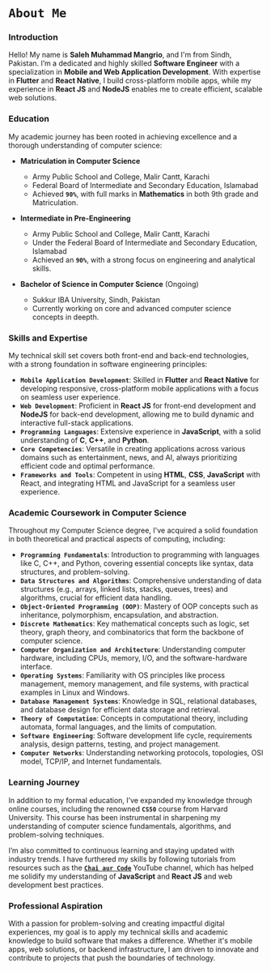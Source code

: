 # `About Me`

### Introduction
Hello! My name is **Saleh Muhammad Mangrio**, and I'm from Sindh, Pakistan. I’m a dedicated and highly skilled **Software Engineer** with a specialization in **Mobile and Web Application Development**. With expertise in **Flutter** and **React Native**, I build cross-platform mobile apps, while my experience in **React JS** and **NodeJS** enables me to create efficient, scalable web solutions.

### Education
My academic journey has been rooted in achieving excellence and a thorough understanding of computer science:

- **Matriculation in Computer Science**  
  - Army Public School and College, Malir Cantt, Karachi  
  - Federal Board of Intermediate and Secondary Education, Islamabad  
  - Achieved **`90%`**, with full marks in **Mathematics** in both 9th grade and Matriculation.

- **Intermediate in Pre-Engineering**  
  - Army Public School and College, Malir Cantt, Karachi  
  - Under the Federal Board of Intermediate and Secondary Education, Islamabad  
  - Achieved an **`90%`**, with a strong focus on engineering and analytical skills.

- **Bachelor of Science in Computer Science** (Ongoing)  
  - Sukkur IBA University, Sindh, Pakistan  
  - Currently working on core and advanced computer science concepts in deepth.

### Skills and Expertise
My technical skill set covers both front-end and back-end technologies, with a strong foundation in software engineering principles:
- **`Mobile Application Development`**: Skilled in **Flutter** and **React Native** for developing responsive, cross-platform mobile applications with a focus on seamless user experience.
- **`Web Development`**: Proficient in **React JS** for front-end development and **NodeJS** for back-end development, allowing me to build dynamic and interactive full-stack applications.
- **`Programming Languages`**: Extensive experience in **JavaScript**, with a solid understanding of **C**, **C++**, and **Python**.
- **`Core Competencies`**: Versatile in creating applications across various domains such as entertainment, news, and AI, always prioritizing efficient code and optimal performance.
- **`Frameworks and Tools`**: Competent in using **HTML**, **CSS**, **JavaScript** with React, and integrating HTML and JavaScript for a seamless user experience.

### Academic Coursework in Computer Science
Throughout my Computer Science degree, I've acquired a solid foundation in both theoretical and practical aspects of computing, including:
- **`Programming Fundamentals`**: Introduction to programming with languages like C, C++, and Python, covering essential concepts like syntax, data structures, and problem-solving.
- **`Data Structures and Algorithms`**: Comprehensive understanding of data structures (e.g., arrays, linked lists, stacks, queues, trees) and algorithms, crucial for efficient data handling.
- **`Object-Oriented Programming (OOP)`**: Mastery of OOP concepts such as inheritance, polymorphism, encapsulation, and abstraction.
- **`Discrete Mathematics`**: Key mathematical concepts such as logic, set theory, graph theory, and combinatorics that form the backbone of computer science.
- **`Computer Organization and Architecture`**: Understanding computer hardware, including CPUs, memory, I/O, and the software-hardware interface.
- **`Operating Systems`**: Familiarity with OS principles like process management, memory management, and file systems, with practical examples in Linux and Windows.
- **`Database Management Systems`**: Knowledge in SQL, relational databases, and database design for efficient data storage and retrieval.
- **`Theory of Computation`**: Concepts in computational theory, including automata, formal languages, and the limits of computation.
- **`Software Engineering`**: Software development life cycle, requirements analysis, design patterns, testing, and project management.
- **`Computer Networks`**: Understanding networking protocols, topologies, OSI model, TCP/IP, and Internet fundamentals.

### Learning Journey
In addition to my formal education, I’ve expanded my knowledge through online courses, including the renowned **`CS50`** course from Harvard University. This course has been instrumental in sharpening my understanding of computer science fundamentals, algorithms, and problem-solving techniques.

I’m also committed to continuous learning and staying updated with industry trends. I have furthered my skills by following tutorials from resources such as the [**`Chai aur Code`**](https://www.youtube.com/@ChaiAurCode)  YouTube channel, which has helped me solidify my understanding of **JavaScript** and **React JS** and web development best practices.

### Professional Aspiration
With a passion for problem-solving and creating impactful digital experiences, my goal is to apply my technical skills and academic knowledge to build software that makes a difference. Whether it's mobile apps, web solutions, or backend infrastructure, I am driven to innovate and contribute to projects that push the boundaries of technology.
